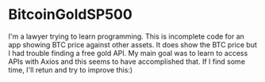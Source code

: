 # BitcoinGoldSP500
I'm a lawyer trying to learn programming.  This is incomplete code for an app showing BTC price against other assets.  It does show the BTC price but I had trouble finding a free gold API.  My main goal was to learn to access APIs with Axios and this seems to have accomplished that.  If I find some time, I'll retun and try to improve this:)
